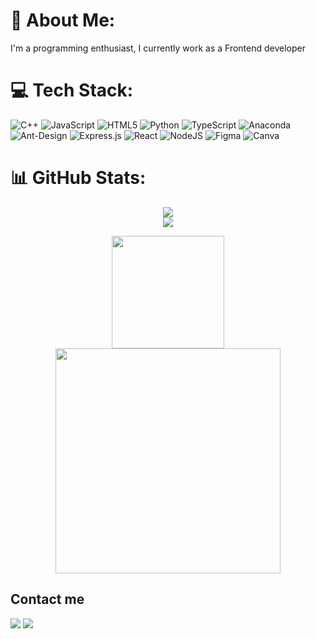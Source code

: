 # 💫 About Me:
I'm a programming enthusiast, I currently work as a Frontend developer


# 💻 Tech Stack:
![C++](https://img.shields.io/badge/c++-%2300599C.svg?style=for-the-badge&logo=c%2B%2B&logoColor=white) ![JavaScript](https://img.shields.io/badge/javascript-%23323330.svg?style=for-the-badge&logo=javascript&logoColor=%23F7DF1E) ![HTML5](https://img.shields.io/badge/html5-%23E34F26.svg?style=for-the-badge&logo=html5&logoColor=white) ![Python](https://img.shields.io/badge/python-3670A0?style=for-the-badge&logo=python&logoColor=ffdd54) ![TypeScript](https://img.shields.io/badge/typescript-%23007ACC.svg?style=for-the-badge&logo=typescript&logoColor=white) ![Anaconda](https://img.shields.io/badge/Anaconda-%2344A833.svg?style=for-the-badge&logo=anaconda&logoColor=white) ![Ant-Design](https://img.shields.io/badge/-AntDesign-%230170FE?style=for-the-badge&logo=ant-design&logoColor=white) ![Express.js](https://img.shields.io/badge/express.js-%23404d59.svg?style=for-the-badge&logo=express&logoColor=%2361DAFB) ![React](https://img.shields.io/badge/react-%2320232a.svg?style=for-the-badge&logo=react&logoColor=%2361DAFB) ![NodeJS](https://img.shields.io/badge/node.js-6DA55F?style=for-the-badge&logo=node.js&logoColor=white) ![Figma](https://img.shields.io/badge/figma-%23F24E1E.svg?style=for-the-badge&logo=figma&logoColor=white) ![Canva](https://img.shields.io/badge/Canva-%2300C4CC.svg?style=for-the-badge&logo=Canva&logoColor=white)
# 📊 GitHub Stats:

<p align="center">
<div align="center">
  
  ![](https://github-readme-stats.vercel.app/api?username=Yasmim-cmr&theme=dark&hide_border=false&include_all_commits=true&count_private=true)<br/>
![](https://github-readme-streak-stats.herokuapp.com/?user=Yasmim-cmr&theme=dark&hide_border=false)<br/>

   </div>
</p>

<p align="center">
<a href="https://github.com/Yasmim-cmr">
<div>
  <div align="center">
    <img height="180em" src="https://github-readme-stats-eight-theta.vercel.app/api/top-langs/?username=Yasmim-cmr&layout=compact&langs_count=8&theme=algolia" style="max-width: 50%;"/>
  </div>
  <div align="center">
    <img height="360em" src="https://github-readme-stats.vercel.app/api/wakatime?username=yasmim_cmr&layout=compact&custom_title=Hours%20Coding%20Last%20365%20days" style="max-width: 100%;"/>
  </div>
</div>
</a>
</p>

## Contact me 
<a href="https://www.linkedin.com/in/yasmim-machado-8a5049206"><img src="https://img.shields.io/badge/Yasmim%20Machado-0077B5?style=flat&logo=Linkedin&logoColor=white"/></a>
<a href="mailto:yasmimcmr13@gmail.com"><img src="https://img.shields.io/badge/-yasmimcmr13@gmail.com-D14836?style=flat&logo=Gmail&logoColor=whitee"/></a>
